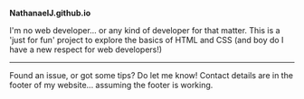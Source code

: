 <b>NathanaelJ.github.io</b>

I'm no web developer... or any kind of developer for that matter.
This is a 'just for fun' project to explore the basics of HTML and CSS (and boy do I have a new respect for web developers!)
<hr>

Found an issue, or got some tips? Do let me know! Contact details are in the footer of my website... assuming the footer is working.
